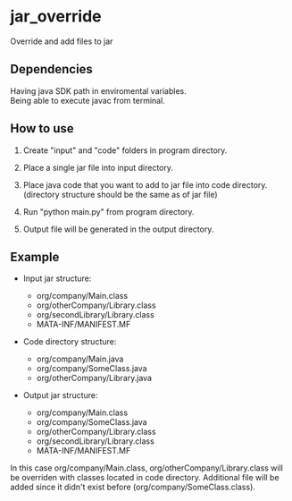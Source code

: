 # jar_override
Override and add files to jar

## Dependencies
Having java SDK path in enviromental variables.\
Being able to execute javac from terminal.

## How to use

1. Create "input" and "code" folders in program directory.

2. Place a single jar file into input directory.

3. Place java code that you want to add to jar file into code directory. (directory structure should be the same as of jar file)

4. Run "python main.py" from program directory.

5. Output file will be generated in the output directory.

## Example

* Input jar structure:
    * org/company/Main.class
    * org/otherCompany/Library.class
    * org/secondLibrary/Library.class
    * MATA-INF/MANIFEST.MF

* Code directory structure:
    * org/company/Main.java
    * org/company/SomeClass.java
    * org/otherCompany/Library.java

* Output jar structure:
    * org/company/Main.class
    * org/company/SomeClass.java
    * org/otherCompany/Library.class
    * org/secondLibrary/Library.class
    * MATA-INF/MANIFEST.MF


In this case org/company/Main.class, org/otherCompany/Library.class will be overriden with classes located in code directory.
Additional file will be added since it didn't exist before (org/company/SomeClass.class).